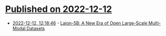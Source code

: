 # [Published on 2022-12-12](index.md)

* [2022-12-12, 12:18:46](https://news.ycombinator.com/item?id=33953891) - [Laion-5B: A New Era of Open Large-Scale Multi-Modal Datasets](https://laion.ai/blog/laion-5b/)
